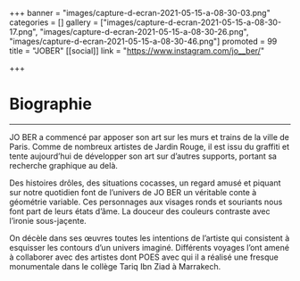 +++
banner = "images/capture-d-ecran-2021-05-15-a-08-30-03.png"
categories = []
gallery = ["images/capture-d-ecran-2021-05-15-a-08-30-17.png", "images/capture-d-ecran-2021-05-15-a-08-30-26.png", "images/capture-d-ecran-2021-05-15-a-08-30-46.png"]
promoted = 99
title = "JOBER"
[[social]]
link = "https://www.instagram.com/jo__ber/"

+++
# Biographie

***

JO BER a commencé par apposer son art sur les murs et trains de la ville de Paris. Comme de nombreux artistes de Jardin Rouge, il est issu du graffiti et tente aujourd’hui de développer son art sur d’autres supports, portant sa recherche graphique au delà.

Des histoires drôles, des situations cocasses, un regard amusé et piquant sur notre quotidien font de l’univers de JO BER un véritable conte à géométrie variable. Ces personnages aux visages ronds et souriants nous font part de leurs états d’âme. La douceur des couleurs contraste avec l’ironie sous-jaçente.

On décèle dans ses œuvres toutes les intentions de l’artiste qui consistent à esquisser les contours d’un univers imaginé. Différents voyages l’ont amené à collaborer avec des artistes dont POES avec qui il a réalisé une fresque monumentale dans le collège Tariq Ibn Ziad à Marrakech.